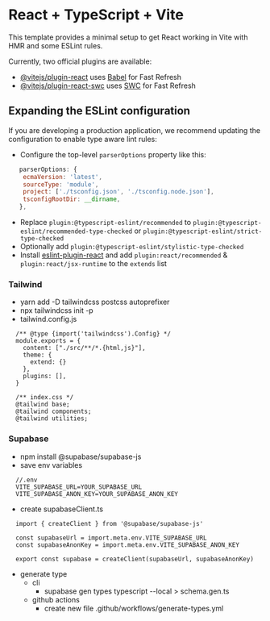 # React + TypeScript + Vite

This template provides a minimal setup to get React working in Vite with HMR and some ESLint rules.

Currently, two official plugins are available:

- [@vitejs/plugin-react](https://github.com/vitejs/vite-plugin-react/blob/main/packages/plugin-react/README.md) uses [Babel](https://babeljs.io/) for Fast Refresh
- [@vitejs/plugin-react-swc](https://github.com/vitejs/vite-plugin-react-swc) uses [SWC](https://swc.rs/) for Fast Refresh

## Expanding the ESLint configuration

If you are developing a production application, we recommend updating the configuration to enable type aware lint rules:

- Configure the top-level `parserOptions` property like this:

```js
   parserOptions: {
    ecmaVersion: 'latest',
    sourceType: 'module',
    project: ['./tsconfig.json', './tsconfig.node.json'],
    tsconfigRootDir: __dirname,
   },
```

- Replace `plugin:@typescript-eslint/recommended` to `plugin:@typescript-eslint/recommended-type-checked` or `plugin:@typescript-eslint/strict-type-checked`
- Optionally add `plugin:@typescript-eslint/stylistic-type-checked`
- Install [eslint-plugin-react](https://github.com/jsx-eslint/eslint-plugin-react) and add `plugin:react/recommended` & `plugin:react/jsx-runtime` to the `extends` list

### Tailwind
- yarn add -D tailwindcss postcss autoprefixer
- npx tailwindcss init -p
- tailwind.config.js
```
  /** @type {import('tailwindcss').Config} */
  module.exports = {
    content: ["./src/**/*.{html,js}"],
    theme: {
      extend: {}
    },
    plugins: [],
  }
```


```
  /** index.css */
  @tailwind base;
  @tailwind components;
  @tailwind utilities;
```
### Supabase

- npm install @supabase/supabase-js
- save env variables
```
  //.env
  VITE_SUPABASE_URL=YOUR_SUPABASE_URL
  VITE_SUPABASE_ANON_KEY=YOUR_SUPABASE_ANON_KEY
```
- create supabaseClient.ts
```
  import { createClient } from '@supabase/supabase-js'

  const supabaseUrl = import.meta.env.VITE_SUPABASE_URL
  const supabaseAnonKey = import.meta.env.VITE_SUPABASE_ANON_KEY

  export const supabase = createClient(supabaseUrl, supabaseAnonKey)
```
- generate type
  - cli
    - supabase gen types typescript --local > schema.gen.ts
  - github actions
    - create new file .github/workflows/generate-types.yml
